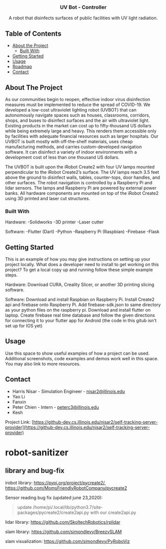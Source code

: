 <br />
<p align="center">
  <h3 align="center">UV Bot - Controller</h3>
  <p align="center">
    A robot that disinfects surfaces of public facilities with UV light radiation. 
    <br />
  </p>
</p>

<!-- TABLE OF CONTENTS -->
## Table of Contents
* [About the Project](#about-the-project)
  * [Built With](#built-with)
* [Getting Started](#getting-started)
* [Usage](#usage)
* [Roadmap](#roadmap)
* [Contact](#contact)

<!-- ABOUT THE PROJECT -->
## About The Project
As our communities begin to reopen, effective indoor virus disinfection measures must be implemented to reduce the spread of COVID-19. We developed a low-cost ultraviolet lighting robot (UVBOT) that can autonomously navigate spaces such as houses, classrooms, corridors, shops, and buses to disinfect surfaces and the air with ultraviolet light. Existing products in the market can cost up to fifty-thousand US dollars while being extremely large and heavy. This renders them accessible only by facilities with adequate financial resources such as larger hospitals. Our UVBOT is built mostly with off-the-shelf materials, uses cheap manufacturing methods, and carries custom-developed navigation software. It can disinfect a variety of indoor environments with a development cost of less than one thousand US dollars. 

The UVBOT is built upon the iRobot Create2 with four UV lamps mounted perpendicular to the iRobot Create2’s surface. The UV lamps reach 3.5 feet above the ground to disinfect walls, tables, counter-tops, door handles, and other surfaces. The robot navigation is controlled by a Raspberry Pi and lidar sensors. The lamps and Raspberry Pi are powered by external power banks. All hardware components are mounted on top of the iRobot Create2 using 3D printed and laser cut structures.   

### Built With
Hardware:
-Solidworks
-3D printer
-Laser cutter

Software:
-Flutter (Dart)
-Python
-Raspberry Pi (Raspbian)
-Firebase
-Flask

<!-- GETTING STARTED -->
## Getting Started
This is an example of how you may give instructions on setting up your project locally. What does a developer need to install to get working on this project? 
To get a local copy up and running follow these simple example steps. 

Hardware:
Download CURA, Creality Slicer, or another 3D printing slicing software. 

Software:
Download and install Raspbian on Raspberry Pi. Install Create2 api and firebase onto Raspberry Pi. Add firebase-sdk.json to same directory as your python files on the raspberry pi.
Download and install flutter on laptop. Create firebase real time database and follow the given directions for connecting it to your flutter app for Android (the code in this gitub isn't set up for IOS yet)

<!-- USAGE EXAMPLES -->
## Usage
Use this space to show useful examples of how a project can be used. Additional screenshots, code examples and demos work well in this space. You may also link to more resources.

<!-- CONTACT -->
## Contact
* Harris Nisar - Simulation Engineer - nisar2@illinois.edu
* Yao Li
* Fanxin
* Peter Chien - Intern - peterc3@illinois.edu
* Kesh

Project Link: [https://github-dev.cs.illinois.edu/nisar2/self-tracking-server-provider](https://github-dev.cs.illinois.edu/nisar2/self-tracking-server-provider)

# robot-sanitizer
## library and bug-fix
irobot library: https://pypi.org/project/pycreate2/, https://github.com/MomsFriendlyRobotCompany/pycreate2

Sensor reading bug fix (updated june 23,2020):
> update /home/pi/.local/lib/python3.7/site-packages/pycreate2/create2api.py with our create2api.py

lidar library: https://github.com/SkoltechRobotics/rplidar

slam library: https://github.com/simondlevy/BreezySLAM

slam visualization: https://github.com/simondlevy/PyRoboViz

